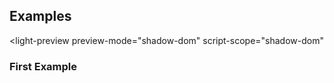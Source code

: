 ---
---


## Examples

<light-preview
  preview-mode="shadow-dom"
  script-scope="shadow-dom"
>
  <script slot="code" type="text/plain">
    <content-editor></content-editor>
  </script>
</light-preview>

### First Example
